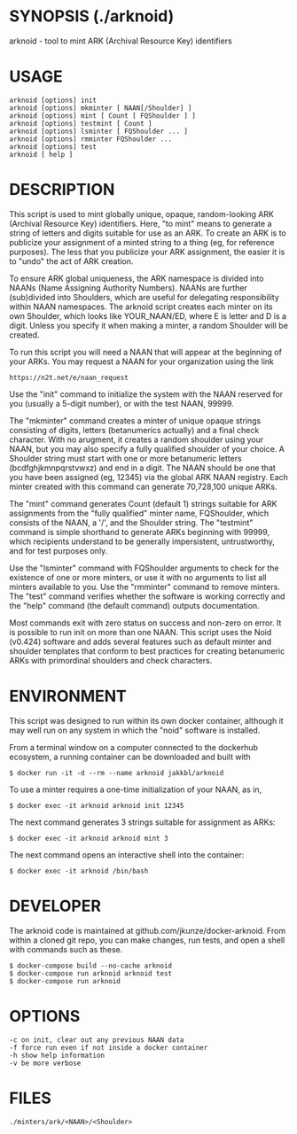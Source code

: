 
# SYNOPSIS                          (./arknoid)
arknoid - tool to mint ARK (Archival Resource Key) identifiers

# USAGE
    arknoid [options] init
    arknoid [options] mkminter [ NAAN[/Shoulder] ]
    arknoid [options] mint [ Count [ FQShoulder ] ]
    arknoid [options] testmint [ Count ]
    arknoid [options] lsminter [ FQShoulder ... ]
    arknoid [options] rmminter FQShoulder ...
    arknoid [options] test
    arknoid [ help ]

# DESCRIPTION
This script is used to mint globally unique, opaque, random-looking ARK
(Archival Resource Key) identifiers. Here, "to mint" means to generate a
string of letters and digits suitable for use as an ARK. To create an ARK
is to publicize your assignment of a minted string to a thing (eg, for
reference purposes). The less that you publicize your ARK assignment, the
easier it is to "undo" the act of ARK creation.

To ensure ARK global uniqueness, the ARK namespace is divided into NAANs
(Name Assigning Authority Numbers). NAANs are further (sub)divided into
Shoulders, which are useful for delegating responsibility within NAAN
namespaces. The arknoid script creates each minter on its own Shoulder,
which looks like YOUR_NAAN/ED, where E is letter and D is a digit. Unless
you specify it when making a minter, a random Shoulder will be created.

To run this script you will need a NAAN that will appear at the beginning
of your ARKs. You may request a NAAN for your organization using the link

    https://n2t.net/e/naan_request

Use the "init" command to initialize the system with the NAAN reserved
for you (usually a 5-digit number), or with the test NAAN, 99999.

The "mkminter" command creates a minter of unique opaque strings consisting
of digits, letters (betanumerics actually) and a final check character.
With no arugment, it creates a random shoulder using your NAAN, but you may
also specify a fully qualified shoulder of your choice. A Shoulder string
must start with one or more betanumeric letters (bcdfghjkmnpqrstvwxz) and
end in a digit. The NAAN should be one that you have been assigned (eg,
12345) via the global ARK NAAN registry. Each minter created with this
command can generate 70,728,100 unique ARKs.

The "mint" command generates Count (default 1) strings suitable for ARK
assignments from the "fully qualified" minter name, FQShoulder, which
consists of the NAAN, a '/', and the Shoulder string. The "testmint"
command is simple shorthand to generate ARKs beginning with 99999,
which recipients understand to be generally impersistent, untrustworthy,
and for test purposes only.

Use the "lsminter" command with FQShoulder arguments to check for the
existence of one or more minters, or use it with no arguments to list all
minters available to you. Use the "rmminter" command to remove minters.
The "test" command verifies whether the software is working correctly and
the "help" command (the default command) outputs documentation.

Most commands exit with zero status on success and non-zero on error.
It is possible to run init on more than one NAAN. This script uses the
Noid (v0.424) software and adds several features such as default minter
and shoulder templates that conform to best practices for creating
betanumeric ARKs with primordinal shoulders and check characters.

# ENVIRONMENT
This script was designed to run within its own docker container, although
it may well run on any system in which the "noid" software is installed.

From a terminal window on a computer connected to the dockerhub ecosystem,
a running container can be downloaded and built with

    $ docker run -it -d --rm --name arknoid jakkbl/arknoid

To use a minter requires a one-time initialization of your NAAN, as in,

    $ docker exec -it arknoid arknoid init 12345

The next command generates 3 strings suitable for assignment as ARKs:

    $ docker exec -it arknoid arknoid mint 3

The next command opens an interactive shell into the container:

    $ docker exec -it arknoid /bin/bash

# DEVELOPER
The arknoid code is maintained at github.com/jkunze/docker-arknoid.
From within a cloned git repo, you can make changes, run tests,
and open a shell with commands such as these.

    $ docker-compose build --no-cache arknoid
    $ docker-compose run arknoid arknoid test
    $ docker-compose run arknoid

# OPTIONS
    -c on init, clear out any previous NAAN data
    -f force run even if not inside a docker container
	-h show help information
	-v be more verbose

# FILES
    ./minters/ark/<NAAN>/<Shoulder>

